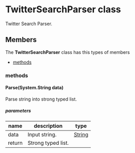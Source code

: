 
# TwitterSearchParser class

Twitter Search Parser.

## Members

The **TwitterSearchParser** class has this types of members

* [methods](#methods)

### methods

#### Parse(System.String data)

Parse string into strong typed list.

##### parameters



| name | description | type || --- | --- | --- || data | Input string. | [String](https://msdn.microsoft.com/library/windows/apps/System.String) || return |Strong typed list. |
